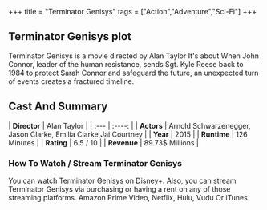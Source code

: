 +++
title = "Terminator Genisys"
tags = ["Action","Adventure","Sci-Fi"]
+++
## Terminator Genisys plot
Terminator Genisys is a movie directed by Alan Taylor It's about When John Connor, leader of the human resistance, sends Sgt. Kyle Reese back to 1984 to protect Sarah Connor and safeguard the future, an unexpected turn of events creates a fractured timeline.
## Cast And Summary
| **Director**      | Alan Taylor |
    | :---        |    :----:   |
    |  **Actors** | Arnold Schwarzenegger, Jason Clarke, Emilia Clarke,Jai Courtney |
    | **Year**   | 2015    |
    |  **Runtime** | 126 Minutes |
    |  **Rating** | 6.5 / 10 | 
    |  **Revenue** | 89.73$ Millions |
### How To Watch / Stream Terminator Genisys
You can watch Terminator Genisys on Disney+.
Also, you can stream Terminator Genisys via purchasing or having a rent on any of those streaming platforms.
Amazon Prime Video, Netflix, Hulu, Vudu Or iTunes